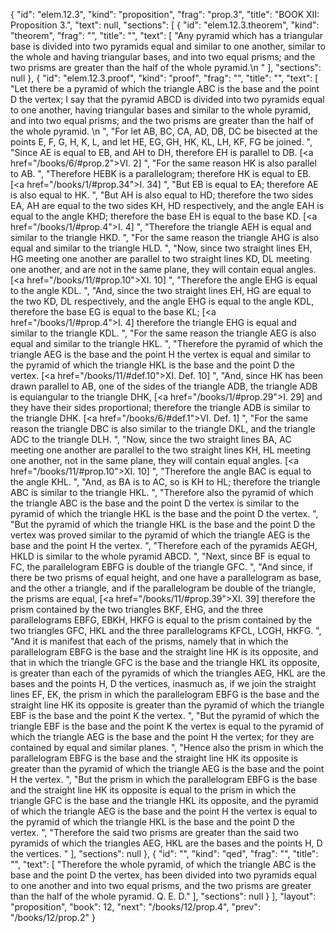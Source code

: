 {
  "id": "elem.12.3",
  "kind": "proposition",
  "frag": "prop.3",
  "title": "BOOK XII: Proposition 3.",
  "text": null,
  "sections": [
    {
      "id": "elem.12.3.theorem",
      "kind": "theorem",
      "frag": "",
      "title": "",
      "text": [
        "Any pyramid which has a triangular base is divided into two pyramids equal and similar to one another, similar to the whole and having triangular bases, and into two equal prisms; and the two prisms are greater than the half of the whole pyramid.\n      "
      ],
      "sections": null
    },
    {
      "id": "elem.12.3.proof",
      "kind": "proof",
      "frag": "",
      "title": "",
      "text": [
        "Let there be a pyramid of which the triangle ABC is the base and the point D the vertex; I say that the pyramid ABCD is divided into two pyramids equal to one another, having triangular bases and similar to the whole pyramid, and into two equal prisms; and the two prisms are greater than the half of the whole pyramid. \n      ",
        "For let AB, BC, CA, AD, DB, DC be bisected at the points E, F, G, H, K, L, and let HE, EG, GH, HK, KL, LH, KF, FG be joined. ",
        "Since AE is equal to EB, and AH to DH, therefore EH is parallel to DB. [<a href=\"/books/6/#prop.2\">VI. 2</a>] ",
        "For the same reason HK is also parallel to AB. ",
        "Therefore HEBK is a parallelogram; therefore HK is equal to EB. [<a href=\"/books/1/#prop.34\">I. 34</a>] ",
        "But EB is equal to EA; therefore AE is also equal to HK. ",
        "But AH is also equal to HD; therefore the two sides EA, AH are equal to the two sides KH, HD respectively, and the angle EAH is equal to the angle KHD; therefore the base EH is equal to the base KD. [<a href=\"/books/1/#prop.4\">I. 4</a>] ",
        "Therefore the triangle AEH is equal and similar to the triangle HKD. ",
        "For the same reason the triangle AHG is also equal and similar to the triangle HLD. ",
        "Now, since two straight lines EH, HG meeting one another are parallel to two straight lines KD, DL meeting one another, and are not in the same plane, they will contain equal angles. [<a href=\"/books/11/#prop.10\">XI. 10</a>] ",
        "Therefore the angle EHG is equal to the angle KDL. ",
        "And, since the two straight lines EH, HG are equal to the two KD, DL respectively, and the angle EHG is equal to the angle KDL, therefore the base EG is equal to the base KL; [<a href=\"/books/1/#prop.4\">I. 4</a>] therefore the triangle EHG is equal and similar to the triangle KDL. ",
        "For the same reason the triangle AEG is also equal and similar to the triangle HKL. ",
        "Therefore the pyramid of which the triangle AEG is the base and the point H the vertex is equal and similar to the pyramid of which the triangle HKL is the base and the point D the vertex. [<a href=\"/books/11/#def.10\">XI. Def. 10</a>] ",
        "And, since HK has been drawn parallel to AB, one of the sides of the triangle ADB, the triangle ADB is equiangular to the triangle DHK, [<a href=\"/books/1/#prop.29\">I. 29</a>] and they have their sides proportional; therefore the triangle ADB is similar to the triangle DHK. [<a href=\"/books/6/#def.1\">VI. Def. 1</a>] ",
        "For the same reason the triangle DBC is also similar to the triangle DKL, and the triangle ADC to the triangle DLH. ",
        "Now, since the two straight lines BA, AC meeting one another are parallel to the two straight lines KH, HL meeting one another, not in the same plane, they will contain equal angles. [<a href=\"/books/11/#prop.10\">XI. 10</a>] ",
        "Therefore the angle BAC is equal to the angle KHL. ",
        "And, as BA is to AC, so is KH to HL; therefore the triangle ABC is similar to the triangle HKL. ",
        "Therefore also the pyramid of which the triangle ABC is the base and the point D the vertex is similar to the pyramid of which the triangle HKL is the base and the point D the vertex. ",
        "But the pyramid of which the triangle HKL is the base and the point D the vertex was proved similar to the pyramid of which the triangle AEG is the base and the point H the vertex. ",
        "Therefore each of the pyramids AEGH, HKLD is similar to the whole pyramid ABCD. ",
        "Next, since BF is equal to FC, the parallelogram EBFG is double of the triangle GFC. ",
        "And since, if there be two prisms of equal height, and one have a parallelogram as base, and the other a triangle, and if the parallelogram be double of the triangle, the prisms are equal, [<a href=\"/books/11/#prop.39\">XI. 39</a>] therefore the prism contained by the two triangles BKF, EHG, and the three parallelograms EBFG, EBKH, HKFG is equal to the prism contained by the two triangles GFC, HKL and the three parallelograms KFCL, LCGH, HKFG. ",
        "And it is manifest that each of the prisms, namely that in which the parallelogram EBFG is the base and the straight line HK is its opposite, and that in which the triangle GFC is the base and the triangle HKL its opposite, is greater than each of the pyramids of which the triangles AEG, HKL are the bases and the points H, D the vertices, inasmuch as, if we join the straight lines EF, EK, the prism in which the parallelogram EBFG is the base and the straight line HK its opposite is greater than the pyramid of which the triangle EBF is the base and the point K the vertex. ",
        "But the pyramid of which the triangle EBF is the base and the point K the vertex is equal to the pyramid of which the triangle AEG is the base and the point H the vertex; for they are contained by equal and similar planes. ",
        "Hence also the prism in which the parallelogram EBFG is the base and the straight line HK its opposite is greater than the pyramid of which the triangle AEG is the base and the point H the vertex. ",
        "But the prism in which the parallelogram EBFG is the base and the straight line HK its opposite is equal to the prism in which the triangle GFC is the base and the triangle HKL its opposite, and the pyramid of which the triangle AEG is the base and the point H the vertex is equal to the pyramid of which the triangle HKL is the base and the point D the vertex. ",
        "Therefore the said two prisms are greater than the said two pyramids of which the triangles AEG, HKL are the bases and the points H, D the vertices. "
      ],
      "sections": null
    },
    {
      "id": "",
      "kind": "qed",
      "frag": "",
      "title": "",
      "text": [
        "Therefore the whole pyramid, of which the triangle ABC is the base and the point D the vertex, has been divided into two pyramids equal to one another and into two equal prisms, and the two prisms are greater than the half of the whole pyramid. Q. E. D."
      ],
      "sections": null
    }
  ],
  "layout": "proposition",
  "book": 12,
  "next": "/books/12/prop.4",
  "prev": "/books/12/prop.2"
}
